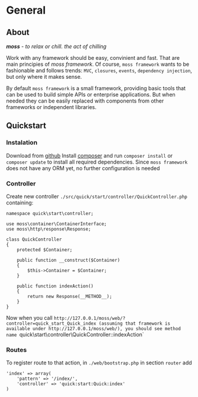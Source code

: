 # General

## About

_**moss** - to relax or chill. the act of chilling_

Work with any framework should be easy, convinient and fast. That are main principies of _moss framework_.
Of course, `moss framework` wants to be fashionable and follows trends: `MVC`, `closures`, `events`, `dependency injection`, but only where it makes sense.

By default `moss framework` is a small framework, providing basic tools that can be used to build simple APIs or enterprise applications.
But when needed they can be easily replaced with components from other frameworks or independent libraries.

## Quickstart

### Instalation

Download from [github](https://github.com/Potfur/moss)
Install [composer](https://getcomposer.org/) and run `composer install` or `composer update` to install all required dependencies.
Since `moss framework` does not have any ORM yet, no further configuration is needed

### Controller

Create new controller `./src/quick/start/controller/QuickController.php` containing:

	namespace quick\start\controller;

	use moss\container\ContainerInterface;
    use moss\http\response\Response;

	class QuickController
	{
		protected $Container;

		public function __construct($Container)
		{
			$this->Container = $Container;
		}

		public function indexAction()
		{
			return new Response(__METHOD__);
		}
	}

Now when you call `http://127.0.0.1/moss/web/?controller=quick_start_Quick_index (assuming that framework is available under http://127.0.0.1/moss/web/), you should see method name `quick\start\controller\QuickController::indexAction`

### Routes

To register route to that action, in `./web/bootstrap.php` in section `router` add

	'index' => array(
	    'pattern' => '/index/',
	    'controller' => 'quick:start:Quick:index'
	)

